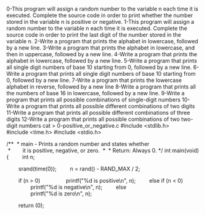 0-This program will assign a random number to the variable n each time it is executed. Complete the source code in order to print whether the number stored in the variable n is positive or negative.
1-This program will assign a random number to the variable n each time it is executed. Complete the source code in order to print the last digit of the number stored in the variable n.
2-Write a program that prints the alphabet in lowercase, followed by a new line.
3-Write a program that prints the alphabet in lowercase, and then in uppercase, followed by a new line.
4-Write a program that prints the alphabet in lowercase, followed by a new line.
5-Write a program that prints all single digit numbers of base 10 starting from 0, followed by a new line.
6-Write a program that prints all single digit numbers of base 10 starting from 0, followed by a new line.
7-Write a program that prints the lowercase alphabet in reverse, followed by a new line
8-Write a program that prints all the numbers of base 16 in lowercase, followed by a new line.
9-Write a program that prints all possible combinations of single-digit numbers
10-Write a program that prints all possible different combinations of two digits
11-Write a program that prints all possible different combinations of three digits
12-Write a program that prints all possible combinations of two two-digit numbers
cat > 0-positive_or_negative.c
#include <stdlib.h> 
 #include <time.h> 
 #include <stdio.h> 
  
 /** 
  * main - Prints a random number and states whether 
  *        it is positive, negative, or zero. 
  * 
  * Return: Always 0. 
 */ 
 int main(void) 
 { 
         int n; 
  
         srand(time(0)); 
         n = rand() - RAND_MAX / 2; 
  
         if (n > 0) 
                 printf("%d is positive\n", n); 
         else if (n < 0) 
                 printf("%d is negative\n", n); 
         else 
                 printf("%d is zero\n", n); 
  
         return (0); 

